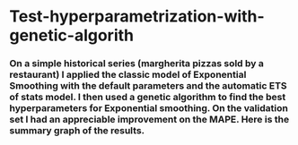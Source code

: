 # Test-hyperparametrization-with-genetic-algorith
### On a simple historical series (margherita pizzas sold by a restaurant) I applied the classic model of Exponential Smoothing with the default parameters and the automatic ETS of stats model. I then used a genetic algorithm to find the best hyperparameters for Exponential smoothing. On the validation set I had an appreciable improvement on the MAPE. Here is the summary graph of the results.
